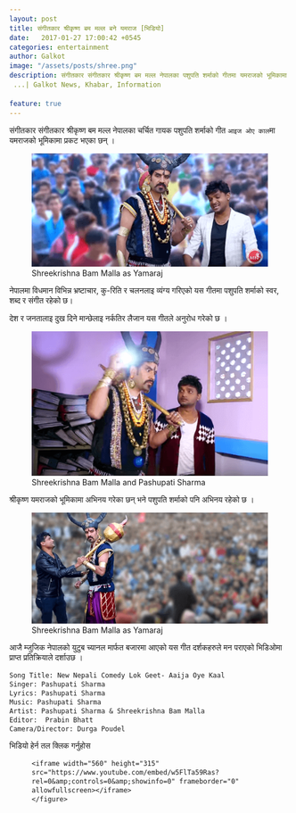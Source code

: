 ```yaml
---
layout: post
title: संगीतकार श्रीकृष्ण बम मल्ल बने यमराज [भिडियो]
date:   2017-01-27 17:00:42 +0545
categories: entertainment
author: Galkot
image: "/assets/posts/shree.png"
description: संगीतकार संगीतकार श्रीकृष्ण बम मल्ल नेपालका पशुपति शर्माको गीतमा यमराजको भूमिकामा प्रकट भएका छन्
 ...| Galkot News, Khabar, Information

feature: true
---
```



संगीतकार संगीतकार श्रीकृष्ण बम मल्ल नेपालका चर्चित गायक पशुपति शर्माको गीत `आइज ओए काल`मा यमराजको भूमिकामा प्रकट भएका छन् ।

<figure><img src="/assets/posts/shree.png" align="middle;"><figcaption> Shreekrishna Bam Malla as Yamaraj</figcaption></figure>

नेपालमा विधमान  विभिन्न भ्रष्टाचार, कु-रिति र चलनलाइ व्यंग्य गरिएको यस गीतमा पशुपति शर्माको स्वर, शब्द र संगीत रहेको छ।


देश र जनतालाइ दुख दिने मान्छेलाइ नर्कतिर लैजान यस गीतले अनुरोध गरेको छ । 

<figure><img src="/assets/posts/shree2.png" align="middle;"><figcaption> Shreekrishna Bam Malla and Pashupati Sharma</figcaption></figure>


श्रीकृष्ण यमराजको भूमिकामा अभिनय गरेका छन् भने पशुपति शर्माको पनि अभिनय रहेको छ ।



<figure><img src="/assets/posts/shree3.png" align="middle;"><figcaption> Shreekrishna Bam Malla as Yamaraj</figcaption></figure>
आजै म्जुजिक नेपालको युटुब च्यानल मार्फत बजारमा आएको यस गीत दर्शकहरुले मन पराएको भिडिओमा प्राप्त प्रतिक्रियाले दर्शाउछ ।



	Song Title: New Nepali Comedy Lok Geet- Aaija Oye Kaal
	Singer: Pashupati Sharma
	Lyrics: Pashupati Sharma
	Music: Pashupati Sharma
	Artist: Pashupati Sharma & Shreekrishna Bam Malla
	Editor:  Prabin Bhatt
	Camera/Director: Durga Poudel

भिडियो हेर्न तल क्लिक गर्नुहोस


<div class="abc">
	<figure class="op-interactive">
  
	<iframe width="560" height="315" src="https://www.youtube.com/embed/w5FlTa59Ras?rel=0&amp;controls=0&amp;showinfo=0" frameborder="0" allowfullscreen></iframe>
	</figure>
</div>
